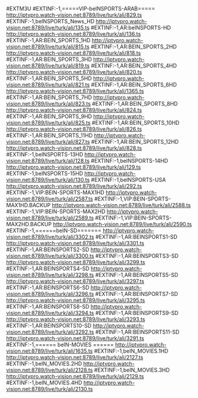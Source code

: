 #EXTM3U
#EXTINF:-1,=====VIP-beINSPORTS-ARAB=====
http://iptvpro.watch-vision.net:8789/live/turk/ali/829.ts
#EXTINF:-1,beINSPORTS_News_HD
http://iptvpro.watch-vision.net:8789/live/turk/ali/135.ts
#EXTINF:-1,AR:beINSPORTS-HD
http://iptvpro.watch-vision.net:8789/live/turk/ali/136.ts
#EXTINF:-1,AR:BEIN_SPORTS_1HD
http://iptvpro.watch-vision.net:8789/live/turk/ali/815.ts
#EXTINF:-1,AR:BEIN_SPORTS_2HD
http://iptvpro.watch-vision.net:8789/live/turk/ali/818.ts
#EXTINF:-1,AR:BEIN_SPORTS_3HD
http://iptvpro.watch-vision.net:8789/live/turk/ali/819.ts
#EXTINF:-1,AR:BEIN_SPORTS_4HD
http://iptvpro.watch-vision.net:8789/live/turk/ali/820.ts
#EXTINF:-1,AR:BEIN_SPORTS_5HD
http://iptvpro.watch-vision.net:8789/live/turk/ali/821.ts
#EXTINF:-1,AR:BEIN_SPORTS_6HD
http://iptvpro.watch-vision.net:8789/live/turk/ali/1365.ts
#EXTINF:-1,AR:BEIN_SPORTS_7HD
http://iptvpro.watch-vision.net:8789/live/turk/ali/823.ts
#EXTINF:-1,AR:BEIN_SPORTS_8HD
http://iptvpro.watch-vision.net:8789/live/turk/ali/824.ts
#EXTINF:-1,AR:BEIN_SPORTS_9HD
http://iptvpro.watch-vision.net:8789/live/turk/ali/825.ts
#EXTINF:-1,AR:BEIN_SPORTS_10HD
http://iptvpro.watch-vision.net:8789/live/turk/ali/826.ts
#EXTINF:-1,AR:BEIN_SPORTS_11HD
http://iptvpro.watch-vision.net:8789/live/turk/ali/827.ts
#EXTINF:-1,AR:BEIN_SPORTS_12HD
http://iptvpro.watch-vision.net:8789/live/turk/ali/828.ts
#EXTINF:-1,beINSPORTS-13HD
http://iptvpro.watch-vision.net:8789/live/turk/ali/128.ts
#EXTINF:-1,beINSPORTS-14HD
http://iptvpro.watch-vision.net:8789/live/turk/ali/129.ts
#EXTINF:-1,beINSPORTS-15HD
http://iptvpro.watch-vision.net:8789/live/turk/ali/130.ts
#EXTINF:-1,beINSPORTS-USA
http://iptvpro.watch-vision.net:8789/live/turk/ali/292.ts
#EXTINF:-1,VIP:BEIN-SPORTS-MAX1HD
http://iptvpro.watch-vision.net:8789/live/turk/ali/2587.ts
#EXTINF:-1,VIP:BEIN-SPORTS-MAX1HD.BACKUP
http://iptvpro.watch-vision.net:8789/live/turk/ali/2588.ts
#EXTINF:-1,VIP:BEIN-SPORTS-MAX2HD
http://iptvpro.watch-vision.net:8789/live/turk/ali/2589.ts
#EXTINF:-1,VIP:BEIN-SPORTS-MAX2HD.BACKUP
http://iptvpro.watch-vision.net:8789/live/turk/ali/2590.ts
#EXTINF:-1,======beIN-SD=======
http://iptvpro.watch-vision.net:8789/live/turk/ali/3302.ts
#EXTINF:-1,AR:BEINSPORTS1-SD
http://iptvpro.watch-vision.net:8789/live/turk/ali/3301.ts
#EXTINF:-1,AR:BEINSPORTS2-SD
http://iptvpro.watch-vision.net:8789/live/turk/ali/3300.ts
#EXTINF:-1,AR:BEINSPORTS3-SD
http://iptvpro.watch-vision.net:8789/live/turk/ali/3299.ts
#EXTINF:-1,AR:BEINSPORTS4-SD
http://iptvpro.watch-vision.net:8789/live/turk/ali/3298.ts
#EXTINF:-1,AR:BEINSPORTS5-SD
http://iptvpro.watch-vision.net:8789/live/turk/ali/3297.ts
#EXTINF:-1,AR:BEINSPORTS6-SD
http://iptvpro.watch-vision.net:8789/live/turk/ali/3296.ts
#EXTINF:-1,AR:BEINSPORTS7-SD
http://iptvpro.watch-vision.net:8789/live/turk/ali/3295.ts
#EXTINF:-1,AR:BEINSPORTS8-SD
http://iptvpro.watch-vision.net:8789/live/turk/ali/3294.ts
#EXTINF:-1,AR:BEINSPORTS9-SD
http://iptvpro.watch-vision.net:8789/live/turk/ali/3293.ts
#EXTINF:-1,AR:BEINSPORTS10-SD
http://iptvpro.watch-vision.net:8789/live/turk/ali/3292.ts
#EXTINF:-1,AR:BEINSPORTS11-SD
http://iptvpro.watch-vision.net:8789/live/turk/ali/3291.ts
#EXTINF:-1,====== beIN-MOVIES ======
http://iptvpro.watch-vision.net:8789/live/turk/ali/1635.ts
#EXTINF:-1,beIN_MOVIES.1HD
http://iptvpro.watch-vision.net:8789/live/turk/ali/2127.ts
#EXTINF:-1,beIN_MOVIES.2HD
http://iptvpro.watch-vision.net:8789/live/turk/ali/2128.ts
#EXTINF:-1,beIN_MOVIES.3HD
http://iptvpro.watch-vision.net:8789/live/turk/ali/2129.ts
#EXTINF:-1,beIN_MOVIES.4HD
http://iptvpro.watch-vision.net:8789/live/turk/ali/2130.ts
